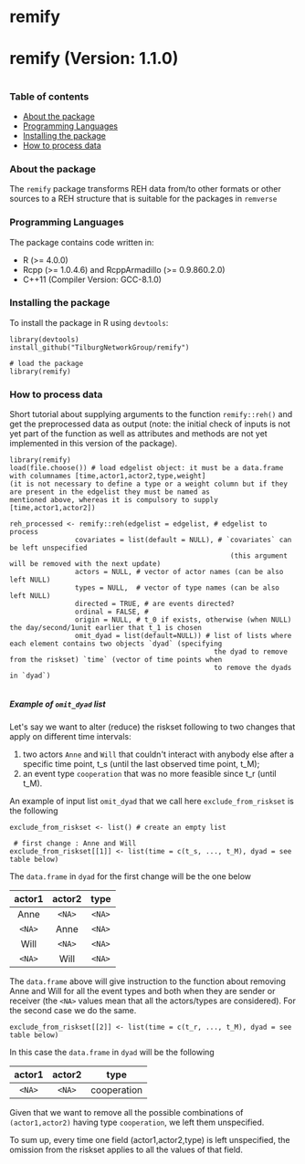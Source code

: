 # remify


# remify (Version: 1.1.0)
# 
### Table of contents
* [About the package](#about-the-package)
* [Programming Languages](#programming-languages)
* [Installing the package](#installing-the-package)
* [How to process data](#how-to-process-data)

### About the package
The `remify` package transforms REH data from/to other formats or other sources to a REH structure that is suitable for the packages in `remverse`


### Programming Languages
The package contains code written in:
* R (>= 4.0.0)
* Rcpp (>= 1.0.4.6) and RcppArmadillo (>= 0.9.860.2.0)
* C++11 (Compiler Version: GCC-8.1.0)
	
### Installing the package
To install the package in R using `devtools`:

```
library(devtools)
install_github("TilburgNetworkGroup/remify")

# load the package
library(remify)
```

### How to process data
Short tutorial about supplying arguments to the function `remify::reh()` and get the preprocessed data as output (note: the initial check of inputs is not yet part of the function as well as attributes and methods are not yet implemented in this version of the package).
```
library(remify)
load(file.choose()) # load edgelist object: it must be a data.frame with columnames [time,actor1,actor2,type,weight] 
(it is not necessary to define a type or a weight column but if they are present in the edgelist they must be named as 
mentioned above, whereas it is compulsory to supply [time,actor1,actor2])

reh_processed <- remify::reh(edgelist = edgelist, # edgelist to process
                covariates = list(default = NULL), # `covariates` can be left unspecified 
                                                      (this argument will be removed with the next update)
                actors = NULL, # vector of actor names (can be also left NULL)
                types = NULL,  # vector of type names (can be also left NULL)
                directed = TRUE, # are events directed?
                ordinal = FALSE, # 
                origin = NULL, # t_0 if exists, otherwise (when NULL) the day/second/1unit earlier that t_1 is chosen
                omit_dyad = list(default=NULL)) # list of lists where each element contains two objects `dyad` (specifying 
                                                  the dyad to remove from the riskset) `time` (vector of time points when 
                                                  to remove the dyads in `dyad`)
                
```
##### Example of `omit_dyad` list
Let's say we want to alter (reduce) the riskset following to two changes that apply on different time intervals:
1. two actors `Anne` and `Will` that couldn't interact with anybody else after a specific time point, t_s (until the last observed time point, t_M);
2. an event type `cooperation` that was no more feasible since t_r (until t_M).

An example of input list `omit_dyad` that we call here `exclude_from_riskset` is the following 
```
exclude_from_riskset <- list() # create an empty list

 # first change : Anne and Will
exclude_from_riskset[[1]] <- list(time = c(t_s, ..., t_M), dyad = see table below)
```

The `data.frame` in `dyad` for the first change will be the one below

actor1|actor2|type| 
:---:|:---:|:---:|
Anne|`<NA>`|`<NA>`|
`<NA>`|Anne|`<NA>`|
Will|`<NA>`|`<NA>`|
`<NA>`|Will|`<NA>`| 

The `data.frame` above will give instruction to the function about removing Anne and Will for all the event types and both when they are sender or receiver (the `<NA>` values mean that all the actors/types are considered). 
For the second case we do the same.
```
exclude_from_riskset[[2]] <- list(time = c(t_r, ..., t_M), dyad = see table below)
```

In this case the `data.frame` in `dyad` will be the following

actor1|actor2|type| 
:---:|:---:|:---:|
`<NA>`|`<NA>`|cooperation|

Given that we want to remove all the possible combinations of `(actor1,actor2)` having type `cooperation`, we left them unspecified.

To sum up, every time one field (actor1,actor2,type) is left unspecified, the omission from the riskset applies to all the values of that field.
